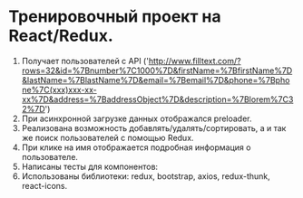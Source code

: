 # Тренировочный проект на React/Redux.

1) Получает пользователей с API ('http://www.filltext.com/?rows=32&id=%7Bnumber%7C1000%7D&firstName=%7BfirstName%7D&lastName=%7BlastName%7D&email=%7Bemail%7D&phone=%7Bphone%7C(xxx)xxx-xx-xx%7D&address=%7BaddressObject%7D&description=%7Blorem%7C32%7D')
2) При асинхронной загрузке данных отображался preloader.
3) Реализована возможность добавлять/удалять/сортировать, а и так же поиск пользователей с помощью Redux.
4) При клике на имя отображается подробная информация о пользователе.
5) Написаны тесты для компонентов:
6) Использованы библиотеки: redux, bootstrap, axios, redux-thunk, react-icons.
